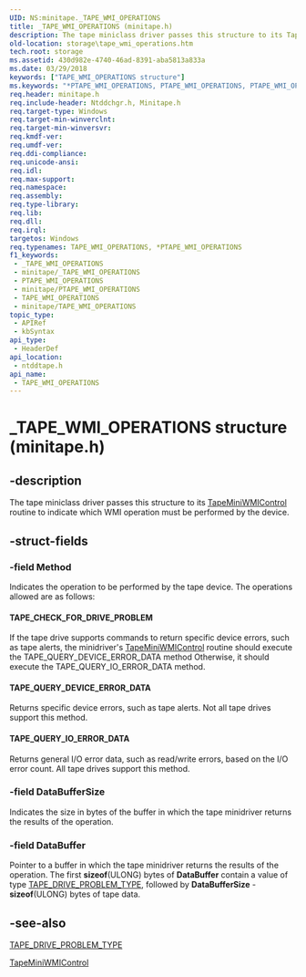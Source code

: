 ```yaml
---
UID: NS:minitape._TAPE_WMI_OPERATIONS
title: _TAPE_WMI_OPERATIONS (minitape.h)
description: The tape miniclass driver passes this structure to its TapeMiniWMIControl routine to indicate which WMI operation must be performed by the device.
old-location: storage\tape_wmi_operations.htm
tech.root: storage
ms.assetid: 430d982e-4740-46ad-8391-aba5813a833a
ms.date: 03/29/2018
keywords: ["TAPE_WMI_OPERATIONS structure"]
ms.keywords: "*PTAPE_WMI_OPERATIONS, PTAPE_WMI_OPERATIONS, PTAPE_WMI_OPERATIONS structure pointer [Storage Devices], TAPE_WMI_OPERATIONS, TAPE_WMI_OPERATIONS structure [Storage Devices], _TAPE_WMI_OPERATIONS, ntddtape/PTAPE_WMI_OPERATIONS, ntddtape/TAPE_WMI_OPERATIONS, storage.tape_wmi_operations, structs-tape_93f1d9af-45b2-4121-9b4c-70ed7eaf1782.xml"
req.header: minitape.h
req.include-header: Ntddchgr.h, Minitape.h
req.target-type: Windows
req.target-min-winverclnt: 
req.target-min-winversvr: 
req.kmdf-ver: 
req.umdf-ver: 
req.ddi-compliance: 
req.unicode-ansi: 
req.idl: 
req.max-support: 
req.namespace: 
req.assembly: 
req.type-library: 
req.lib: 
req.dll: 
req.irql: 
targetos: Windows
req.typenames: TAPE_WMI_OPERATIONS, *PTAPE_WMI_OPERATIONS
f1_keywords:
 - _TAPE_WMI_OPERATIONS
 - minitape/_TAPE_WMI_OPERATIONS
 - PTAPE_WMI_OPERATIONS
 - minitape/PTAPE_WMI_OPERATIONS
 - TAPE_WMI_OPERATIONS
 - minitape/TAPE_WMI_OPERATIONS
topic_type:
 - APIRef
 - kbSyntax
api_type:
 - HeaderDef
api_location:
 - ntddtape.h
api_name:
 - TAPE_WMI_OPERATIONS
---
```


# _TAPE_WMI_OPERATIONS structure (minitape.h)


## -description

The tape miniclass driver passes this structure to its <a href="/windows-hardware/drivers/ddi/minitape/nc-minitape-tape_process_command_routine">TapeMiniWMIControl</a> routine to indicate which WMI operation must be performed by the device.

## -struct-fields

### -field Method

Indicates the operation to be performed by the tape device. The operations allowed are as follows:





#### TAPE_CHECK_FOR_DRIVE_PROBLEM

If the tape drive supports commands to return specific device errors, such as tape alerts, the minidriver's <a href="/windows-hardware/drivers/ddi/minitape/nc-minitape-tape_process_command_routine">TapeMiniWMIControl</a> routine should execute the TAPE_QUERY_DEVICE_ERROR_DATA method Otherwise, it should execute the TAPE_QUERY_IO_ERROR_DATA method.





#### TAPE_QUERY_DEVICE_ERROR_DATA

Returns specific device errors, such as tape alerts. Not all tape drives support this method.





#### TAPE_QUERY_IO_ERROR_DATA

Returns general I/O error data, such as read/write errors, based on the I/O error count. All tape drives support this method.

### -field DataBufferSize

Indicates the size in bytes of the buffer in which the tape minidriver returns the results of the operation.

### -field DataBuffer

Pointer to a buffer in which the tape minidriver returns the results of the operation. The first <b>sizeof</b>(ULONG) bytes of <b>DataBuffer</b> contain a value of type <a href="/windows-hardware/drivers/ddi/ntddtape/ne-ntddtape-_tape_drive_problem_type">TAPE_DRIVE_PROBLEM_TYPE</a>, followed by <b>DataBufferSize</b> - <b>sizeof</b>(ULONG) bytes of tape data.

## -see-also

<a href="/windows-hardware/drivers/ddi/ntddtape/ne-ntddtape-_tape_drive_problem_type">TAPE_DRIVE_PROBLEM_TYPE</a>



<a href="/windows-hardware/drivers/ddi/minitape/nc-minitape-tape_process_command_routine">TapeMiniWMIControl</a>
